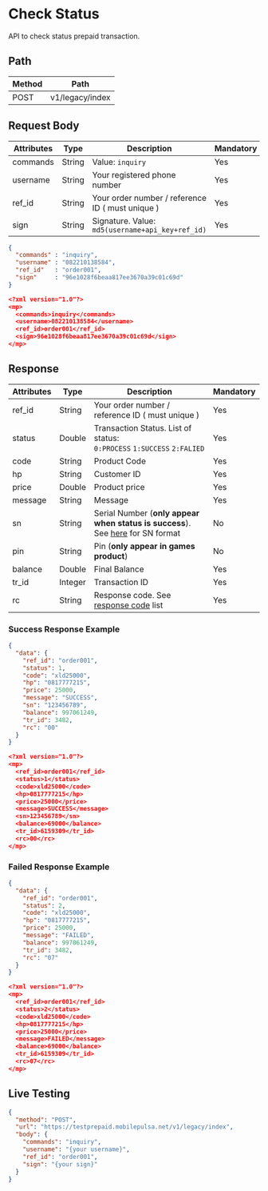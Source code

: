 # Check Status

API to check status prepaid transaction.

## Path

Method | Path 
---------|----------
 POST | v1/legacy/index 

## Request Body

<!-- title: Request Attributes -->
Attributes | Type | Description | Mandatory
---------|----------|---------|----------
 commands | String | Value: `inquiry` | Yes
 username | String | Your registered phone number | Yes
 ref_id | String | Your order number / reference ID ( must unique ) | Yes
 sign | String | Signature. Value: `md5(username+api_key+ref_id)` | Yes

<!--
type: tab
title: JSON
-->

```json
{
  "commands" : "inquiry",
  "username" : "082210138584",
  "ref_id"   : "order001",
  "sign"     : "96e1028f6beaa817ee3670a39c01c69d"
}
```

<!--
type: tab
title: XML
-->

```json
<?xml version="1.0"?>
<mp>
  <commands>inquiry</commands>
  <username>082210138584</username>
  <ref_id>order001</ref_id>
  <sign>96e1028f6beaa817ee3670a39c01c69d</sign>
</mp>
```
<!-- type: tab-end -->

## Response

<!-- title: Response Attributes -->
Attributes | Type | Description | Mandatory
---------|----------|---------|----------
ref_id | String | Your order number / reference ID ( must unique ) | Yes
status | Double | Transaction Status. List of status: <br> `0:PROCESS` `1:SUCCESS` `2:FALIED` | Yes
code | String | Product Code | Yes
hp | String | Customer ID | Yes
price | Double | Product price | Yes
message | String | Message | Yes
sn | String | Serial Number (**only appear when status is success**). See [here](../sn-format.md) for SN format | No
pin | String | Pin (**only appear in games product**) | No
balance | Double | Final Balance | Yes
tr_id | Integer | Transaction ID | Yes
rc | String | Response code. See [response code](../response-code.md) list | Yes

### Success Response Example

<!--
type: tab
title: JSON
-->

```json
{
  "data": {
    "ref_id": "order001",
    "status": 1,
    "code": "xld25000",
    "hp": "0817777215",
    "price": 25000,
    "message": "SUCCESS",
    "sn": "123456789",
    "balance": 997061249,
    "tr_id": 3482,
    "rc": "00"
  }
}
```

<!--
type: tab
title: XML
-->

```json
<?xml version="1.0"?>
<mp>
  <ref_id>order001</ref_id>
  <status>1</status>
  <code>xld25000</code>
  <hp>0817777215</hp>
  <price>25000</price>
  <message>SUCCESS</message>
  <sn>123456789</sn>
  <balance>69000</balance>
  <tr_id>6159309</tr_id>
  <rc>00</rc>
</mp>
```
<!-- type: tab-end -->

### Failed Response Example

<!--
type: tab
title: JSON
-->

```json
{
  "data": {
    "ref_id": "order001",
    "status": 2,
    "code": "xld25000",
    "hp": "0817777215",
    "price": 25000,
    "message": "FAILED",
    "balance": 997061249,
    "tr_id": 3482,
    "rc": "07"
  }
}
```

<!--
type: tab
title: XML
-->

```json
<?xml version="1.0"?>
<mp>
  <ref_id>order001</ref_id>
  <status>2</status>
  <code>xld25000</code>
  <hp>0817777215</hp>
  <price>25000</price>
  <message>FAILED</message>
  <balance>69000</balance>
  <tr_id>6159309</tr_id>
  <rc>07</rc>
</mp>
```
<!-- type: tab-end -->

## Live Testing

```json http
{
  "method": "POST",
  "url": "https://testprepaid.mobilepulsa.net/v1/legacy/index",
  "body": {
    "commands": "inquiry",
    "username": "{your username}",
    "ref_id": "order001",
    "sign": "{your sign}"
  }
}
```